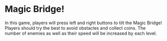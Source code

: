 # Magic Bridge!
In this game, players will press left and right buttons to tilt the Magic Bridge! Players should try the best to avoid obstacles and collect coins. 
The number of enemies as well as their speed will be increased by each level.
